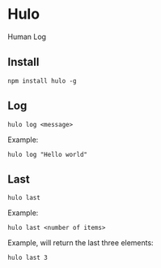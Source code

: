 # Hulo
Human Log

## Install

`npm install hulo -g`

## Log

`hulo log <message>`

Example:

`hulo log "Hello world"`

## Last

`hulo last`

Example:

`hulo last <number of items>`

Example, will return the last three elements:

`hulo last 3`
